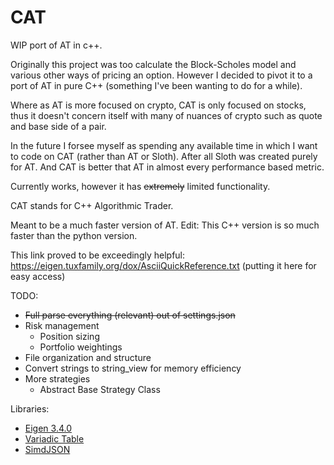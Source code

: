 # CAT
WIP port of AT in c++.

Originally this project was too calculate the Block-Scholes model and various other ways of pricing an option. However I decided to pivot it to a port of AT in pure C++ (something I've been wanting to do for a while).

Where as AT is more focused on crypto, CAT is only focused on stocks, thus it doesn't concern itself with many of nuances of crypto such as quote and base side of a pair.

In the future I forsee myself as spending any available time in which I want to code on CAT (rather than AT or Sloth). After all Sloth was created purely for AT. And CAT is better that AT in almost every performance based metric.

Currently works, however it has ~~extremely~~ limited functionality.

CAT stands for C++ Algorithmic Trader.


Meant to be a much faster version of AT.
Edit: This C++ version is so much faster than the python version.

This link proved to be exceedingly helpful:
https://eigen.tuxfamily.org/dox/AsciiQuickReference.txt
(putting it here for easy access)

TODO:
* ~~Full parse everything (relevant) out of settings.json~~
* Risk management
  * Position sizing
  * Portfolio weightings
* File organization and structure
* Convert strings to string_view for memory efficiency
* More strategies
  * Abstract Base Strategy Class

Libraries:
* [Eigen 3.4.0](https://eigen.tuxfamily.org/index.php?title=Main_Page)
* [Variadic Table](https://github.com/friedmud/variadic_table/tree/master)
* [SimdJSON](https://github.com/simdjson/simdjson/blob/master/doc/basics.md#string_view)

